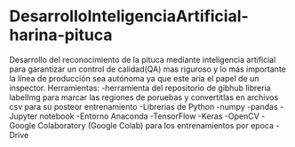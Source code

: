# DesarrolloInteligenciaArtificial-harina-pituca
Desarrollo del reconocimiento de la pituca mediante inteligencia artificial para garantizar un control de calidad(QA) mas riguroso y lo más importante la línea de producción sea autónoma ya que este aria el papel de un inspector. 
Herramientas:
-herramienta del repositorio de gibhub libreria labelImg para marcar las regiones de poruebas y convertitlas en archivos csv para su posteor entrenamiento 
-Librerias de Python 
-numpy
-pandas
-Jupyter notebook
-Entorno Anaconda
-TensorFlow
-Keras
-OpenCV
-Google Colaboratory (Google Colab) para los entrenamientos por epoca
-Drive 

